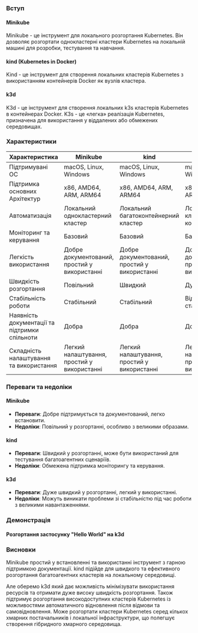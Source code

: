 ### Вступ

#### Minikube
Minikube - це інструмент для локального розгортання Kubernetes. Він дозволяє розгортати однокластерні кластери Kubernetes на локальній машині для розробки, тестування та навчання.

#### kind (Kubernetes in Docker)
Kind - це інструмент для створення локальних кластерів Kubernetes з використанням контейнерів Docker як вузлів кластера.

#### k3d
K3d - це інструмент для створення локальних k3s кластерів Kubernetes в контейнерах Docker. K3s - це «легка» реалізація Kubernetes, призначена для використання у віддалених або обмежених середовищах.

### Характеристики

| Характеристика        | Minikube                              | kind                                  | k3d                                   |
|-----------------------|---------------------------------------|---------------------------------------|---------------------------------------|
| Підтримувані ОС       | macOS, Linux, Windows                  | macOS, Linux, Windows                  | macOS, Linux, Windows                  |
| Підтримка основних Архітектур           | x86, AMD64, ARM, ARM64                          | x86, AMD64, ARM, ARM64                          | x86, AMD64, ARM, ARM64                          |
| Автоматизація         | Локальний однокластерний кластер       | Локальний багатоконтейнерний кластер | Локальний k3s кластер в контейнерах   |
| Моніторинг та керування | Базовий                               | Базовий                               | Базовий                               |
| Легкість використання | Добре документований, простий у використанні | Добре документований, простий у використанні | Добре документований, простий у використанні |
| Швидкість розгортання  | Повільний                              | Швидкий                                | Дуже швидкий                           |
| Стабільність роботи   | Стабільний                             | Стабільний                             | Відносно стабільний                    |
| Наявність документації та підтримки спільноти | Добра                                | Добра                                 | Добра                                 |
| Складність налаштування та використання | Легкий налаштування, простий у використанні | Легкий налаштування, простий у використанні | Легкий налаштування, простий у використанні |

### Переваги та недоліки

#### Minikube
- **Переваги**: Добре підтримується та документований, легко встановити.
- **Недоліки**: Повільний у розгортанні, особливо з великими образами.

#### kind
- **Переваги**: Швидкий у розгортанні, може бути використаний для тестування багатоагентних сценаріїв.
- **Недоліки**: Обмежена підтримка моніторингу та керування.

#### k3d
- **Переваги**: Дуже швидкий у розгортанні, легкий у використанні.
- **Недоліки**: Можуть виникати проблеми зі стабільністю під час роботи з великими навантаженнями.

### Демонстрація

#### Розгортання застосунку "Hello World" на k3d



### Висновки

Minikube простий у встановленні та використанні інструмент з гарною підтримкою документації. kind підійде для швидкого та ефективного розгортання багатоагентних кластерів на локальному середовищі. 

Але оберемо k3d який дає можливість мінімізувати використання ресурсів та отримати дуже високу швидкість розгортання. Також підтримує розгортання високодоступних кластерів Kubernetes із можливостями автоматичного відновлення після відмови та самовідновлення. Може розгортати кластери Kubernetes серед кількох хмарних постачальників і локальної інфраструктури, що полегшує створення гібридного хмарного середовища.